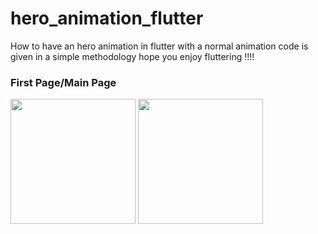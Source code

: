 # hero_animation_flutter
How to have an hero animation in flutter with a normal animation code is given in a simple methodology hope you enjoy fluttering !!!!
<h3>First Page/Main Page</h3> 
<img src="https://github.com/neon97/hero_animation_flutter/blob/master/Screenshot_1563015905.png?raw=true"  width="200" >
<img src="https://github.com/neon97/hero_animation_flutter/blob/master/Screenshot_1563015905.png?raw=true"  width="200" >

